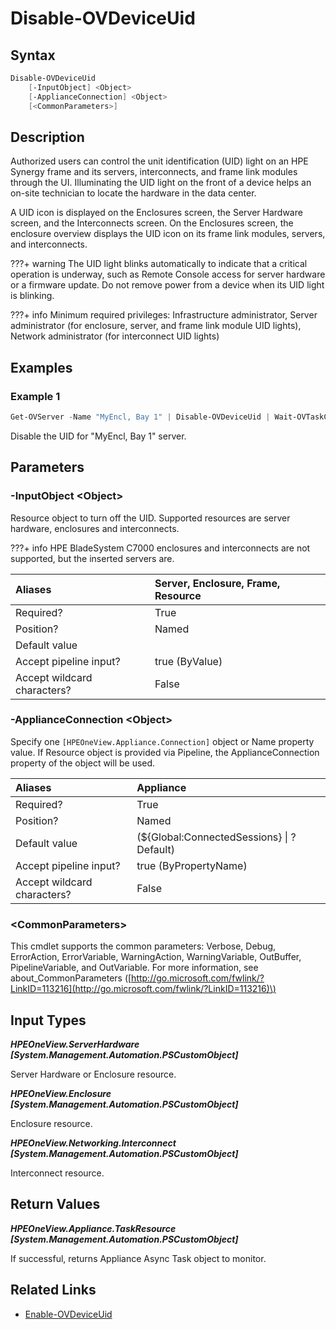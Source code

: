 ﻿---
description: Disable unit identification (UID) of a device.
---

# Disable-OVDeviceUid

## Syntax

```powershell
Disable-OVDeviceUid
    [-InputObject] <Object>
    [-ApplianceConnection] <Object>
    [<CommonParameters>]
```

## Description

Authorized users can control the unit identification (UID) light on an HPE Synergy frame and its servers, interconnects, and frame link modules through the UI. Illuminating the UID light on the front of a device helps an on-site technician to locate the hardware in the data center.

A UID icon is displayed on the Enclosures screen, the Server Hardware screen, and the Interconnects screen. On the Enclosures screen, the enclosure overview displays the UID icon on its frame link modules, servers, and interconnects.

???+ warning
The UID light blinks automatically to indicate that a critical operation is underway, such as Remote Console access for server hardware or a firmware update. Do not remove power from a device when its UID light is blinking.


???+ info
Minimum required privileges: Infrastructure administrator, Server administrator 
(for enclosure, server, and frame link module UID lights), Network administrator (for interconnect UID lights)
## Examples

###  Example 1 

```powershell
Get-OVServer -Name "MyEncl, Bay 1" | Disable-OVDeviceUid | Wait-OVTaskComplete
```

Disable the UID for "MyEncl, Bay 1" server.

## Parameters

### -InputObject &lt;Object&gt;

Resource object to turn off the UID.  Supported resources are server hardware, enclosures and interconnects. 

???+ info
 HPE BladeSystem C7000 enclosures and interconnects are not supported, but the inserted servers are.


| Aliases | Server, Enclosure, Frame, Resource |
| :--- | :--- |
| Required? | True |
| Position? | Named |
| Default value |  |
| Accept pipeline input? | true (ByValue) |
| Accept wildcard characters? | False |

### -ApplianceConnection &lt;Object&gt;

Specify one `[HPEOneView.Appliance.Connection]` object or Name property value. If Resource object is provided via Pipeline, the ApplianceConnection property of the object will be used.

| Aliases | Appliance |
| :--- | :--- |
| Required? | True |
| Position? | Named |
| Default value | (${Global:ConnectedSessions} &vert; ? Default) |
| Accept pipeline input? | true (ByPropertyName) |
| Accept wildcard characters? | False |

### &lt;CommonParameters&gt;

This cmdlet supports the common parameters: Verbose, Debug, ErrorAction, ErrorVariable, WarningAction, WarningVariable, OutBuffer, PipelineVariable, and OutVariable. For more information, see about\_CommonParameters \([http://go.microsoft.com/fwlink/?LinkID=113216](http://go.microsoft.com/fwlink/?LinkID=113216)\)

## Input Types

_**HPEOneView.ServerHardware [System.Management.Automation.PSCustomObject]**_

Server Hardware or Enclosure resource.

_**HPEOneView.Enclosure [System.Management.Automation.PSCustomObject]**_

Enclosure resource.

_**HPEOneView.Networking.Interconnect [System.Management.Automation.PSCustomObject]**_

Interconnect resource.

## Return Values

_**HPEOneView.Appliance.TaskResource [System.Management.Automation.PSCustomObject]**_

If successful, returns Appliance Async Task object to monitor.

## Related Links

* [Enable-OVDeviceUid](enable-ovdeviceuid.md)
